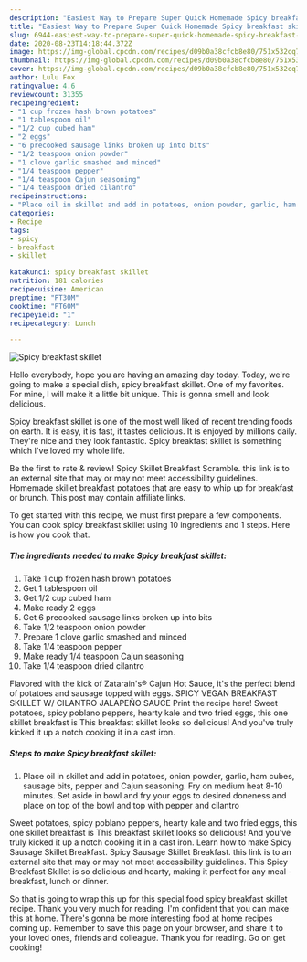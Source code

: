 ```yaml
---
description: "Easiest Way to Prepare Super Quick Homemade Spicy breakfast skillet"
title: "Easiest Way to Prepare Super Quick Homemade Spicy breakfast skillet"
slug: 6944-easiest-way-to-prepare-super-quick-homemade-spicy-breakfast-skillet
date: 2020-08-23T14:18:44.372Z
image: https://img-global.cpcdn.com/recipes/d09b0a38cfcb8e80/751x532cq70/spicy-breakfast-skillet-recipe-main-photo.jpg
thumbnail: https://img-global.cpcdn.com/recipes/d09b0a38cfcb8e80/751x532cq70/spicy-breakfast-skillet-recipe-main-photo.jpg
cover: https://img-global.cpcdn.com/recipes/d09b0a38cfcb8e80/751x532cq70/spicy-breakfast-skillet-recipe-main-photo.jpg
author: Lulu Fox
ratingvalue: 4.6
reviewcount: 31355
recipeingredient:
- "1 cup frozen hash brown potatoes"
- "1 tablespoon oil"
- "1/2 cup cubed ham"
- "2 eggs"
- "6 precooked sausage links broken up into bits"
- "1/2 teaspoon onion powder"
- "1 clove garlic smashed and minced"
- "1/4 teaspoon pepper"
- "1/4 teaspoon Cajun seasoning"
- "1/4 teaspoon dried cilantro"
recipeinstructions:
- "Place oil in skillet and add in potatoes, onion powder, garlic, ham cubes, sausage bits, pepper and Cajun seasoning. Fry on medium heat 8-10 minutes. Set aside in bowl and fry your eggs to desired doneness and place on top of the bowl and top with pepper and cilantro"
categories:
- Recipe
tags:
- spicy
- breakfast
- skillet

katakunci: spicy breakfast skillet 
nutrition: 181 calories
recipecuisine: American
preptime: "PT30M"
cooktime: "PT60M"
recipeyield: "1"
recipecategory: Lunch

---
```



![Spicy breakfast skillet](https://img-global.cpcdn.com/recipes/d09b0a38cfcb8e80/751x532cq70/spicy-breakfast-skillet-recipe-main-photo.jpg)

Hello everybody, hope you are having an amazing day today. Today, we're going to make a special dish, spicy breakfast skillet. One of my favorites. For mine, I will make it a little bit unique. This is gonna smell and look delicious.

Spicy breakfast skillet is one of the most well liked of recent trending foods on earth. It is easy, it is fast, it tastes delicious. It is enjoyed by millions daily. They're nice and they look fantastic. Spicy breakfast skillet is something which I've loved my whole life.

Be the first to rate &amp; review! Spicy Skillet Breakfast Scramble. this link is to an external site that may or may not meet accessibility guidelines. Homemade skillet breakfast potatoes that are easy to whip up for breakfast or brunch. This post may contain affiliate links.


To get started with this recipe, we must first prepare a few components. You can cook spicy breakfast skillet using 10 ingredients and 1 steps. Here is how you cook that.

<!--inarticleads1-->

##### The ingredients needed to make Spicy breakfast skillet:

1. Take 1 cup frozen hash brown potatoes
1. Get 1 tablespoon oil
1. Get 1/2 cup cubed ham
1. Make ready 2 eggs
1. Get 6 precooked sausage links broken up into bits
1. Take 1/2 teaspoon onion powder
1. Prepare 1 clove garlic smashed and minced
1. Take 1/4 teaspoon pepper
1. Make ready 1/4 teaspoon Cajun seasoning
1. Take 1/4 teaspoon dried cilantro


Flavored with the kick of Zatarain&#39;s® Cajun Hot Sauce, it&#39;s the perfect blend of potatoes and sausage topped with eggs. SPICY VEGAN BREAKFAST SKILLET W/ CILANTRO JALAPEÑO SAUCE Print the recipe here! Sweet potatoes, spicy poblano peppers, hearty kale and two fried eggs, this one skillet breakfast is This breakfast skillet looks so delicious! And you&#39;ve truly kicked it up a notch cooking it in a cast iron. 

<!--inarticleads2-->

##### Steps to make Spicy breakfast skillet:

1. Place oil in skillet and add in potatoes, onion powder, garlic, ham cubes, sausage bits, pepper and Cajun seasoning. Fry on medium heat 8-10 minutes. Set aside in bowl and fry your eggs to desired doneness and place on top of the bowl and top with pepper and cilantro


Sweet potatoes, spicy poblano peppers, hearty kale and two fried eggs, this one skillet breakfast is This breakfast skillet looks so delicious! And you&#39;ve truly kicked it up a notch cooking it in a cast iron. Learn how to make Spicy Sausage Skillet Breakfast. Spicy Sausage Skillet Breakfast. this link is to an external site that may or may not meet accessibility guidelines. This Spicy Breakfast Skillet is so delicious and hearty, making it perfect for any meal - breakfast, lunch or dinner. 

So that is going to wrap this up for this special food spicy breakfast skillet recipe. Thank you very much for reading. I'm confident that you can make this at home. There's gonna be more interesting food at home recipes coming up. Remember to save this page on your browser, and share it to your loved ones, friends and colleague. Thank you for reading. Go on get cooking!
